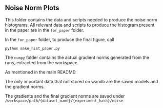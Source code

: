 ## Noise Norm Plots

This folder contains the data and scripts needed to produce the noise norm histograms. All relevant data and scripts to produce the histogram present in the paper are in the `for_paper` folder.

In the `for_paper` folder, to produce the final figure, call
```
python make_hist_paper.py
```

The `numpy` folder contains the actual gradient norms generated from the runs, extracted from the workspace.

As mentioned in the main README:

The only important data that not stored on wandb are the saved models and the gradient norms.

The gradients and the final gradient norms are saved under `/workspace/path/{dataset_name}/{experiment_hash}/noise`
